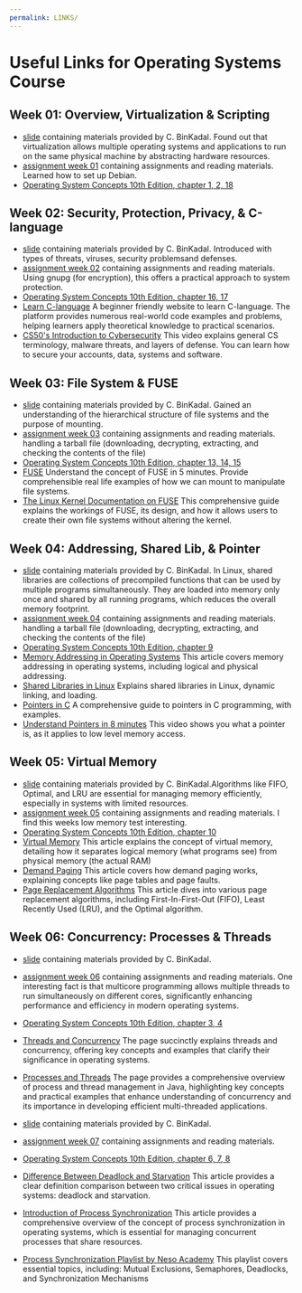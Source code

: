 ```yaml
---
permalink: LINKS/
---
```


# Useful Links for Operating Systems Course
## Week 01: Overview, Virtualization & Scripting
- [slide](https://docos.vlsm.org/Slides/os01.pdf) containing materials provided by C. BinKadal. Found out that virtualization allows multiple operating systems and applications to run on the same physical machine by abstracting hardware resources.
- [assignment week 01](https://demos.vlsm.org/) containing assignments and reading materials. Learned how to set up Debian.
- [Operating System Concepts 10th Edition, chapter 1, 2, 18](https://os.ecci.ucr.ac.cr/slides/Abraham-Silberschatz-Operating-System-Concepts-10th-2018.pdf)

## Week 02: Security, Protection, Privacy, & C-language
- [slide](https://docos.vlsm.org/Slides/os02.pdf) containing materials provided by C. BinKadal. Introduced with types of threats, viruses, security problemsand defenses.
- [assignment week 02](https://demos.vlsm.org/) containing assignments and reading materials. Using gnupg (for encryption), this offers a practical approach to system protection.
- [Operating System Concepts 10th Edition, chapter 16, 17](https://os.ecci.ucr.ac.cr/slides/Abraham-Silberschatz-Operating-System-Concepts-10th-2018.pdf) 
- [Learn C-language](https://www.geeksforgeeks.org/c-programming-language/) A beginner friendly website to learn C-language. The platform provides numerous real-world code examples and problems, helping learners apply theoretical knowledge to practical scenarios. 
- [CS50's Introduction to Cybersecurity](https://www.youtube.com/watch?v=kUovJpWqEMk) This video explains general CS terminology, malware threats, and layers of defense. You can learn how to secure your accounts, data, systems and software.

## Week 03: File System & FUSE
- [slide](https://docos.vlsm.org/Slides/os03.pdf) containing materials provided by C. BinKadal. Gained an understanding of the hierarchical structure of file systems and the purpose of mounting.
- [assignment week 03](https://demos.vlsm.org/) containing assignments and reading materials. handling a tarball file (downloading, decrypting, extracting, and checking the contents of the file)
- [Operating System Concepts 10th Edition, chapter 13, 14, 15](https://os.ecci.ucr.ac.cr/slides/Abraham-Silberschatz-Operating-System-Concepts-10th-2018.pdf)
- [FUSE](https://www.youtube.com/watch?v=1zvOdR02hk4) Understand the concept of FUSE in 5 minutes. Provide comprehensible real life examples of how we can mount to manipulate file systems.
- [The Linux Kernel Documentation on FUSE](https://www.kernel.org/doc/html/latest/filesystems/fuse.html) This comprehensive guide explains the workings of FUSE, its design, and how it allows users to create their own file systems without altering the kernel.

## Week 04: Addressing, Shared Lib, & Pointer
- [slide](https://docos.vlsm.org/Slides/os04.pdf) containing materials provided by C. BinKadal. In Linux, shared libraries are collections of precompiled functions that can be used by multiple programs simultaneously. They are loaded into memory only once and shared by all running programs, which reduces the overall memory footprint.
- [assignment week 04](https://demos.vlsm.org/) containing assignments and reading materials. handling a tarball file (downloading, decrypting, extracting, and checking the contents of the file)
- [Operating System Concepts 10th Edition, chapter 9](https://os.ecci.ucr.ac.cr/slides/Abraham-Silberschatz-Operating-System-Concepts-10th-2018.pdf)
- [Memory Addressing in Operating Systems](https://www.tutorialspoint.com/operating_system/os_memory_management.htm) This article covers memory addressing in operating systems, including logical and physical addressing.
- [Shared Libraries in Linux](https://www.geeksforgeeks.org/working-with-shared-libraries-set-1/) Explains shared libraries in Linux, dynamic linking, and loading.
- [Pointers in C](https://www.programiz.com/c-programming/c-pointers) A comprehensive guide to pointers in C programming, with examples.
- [Understand Pointers in 8 minutes](https://www.youtube.com/watch?v=2ybLD6_2gKM) This video shows you what a pointer is, as it applies to low level memory access.

## Week 05: Virtual Memory
- [slide](https://docos.vlsm.org/Slides/os05.pdf) containing materials provided by C. BinKadal.Algorithms like FIFO, Optimal, and LRU are essential for managing memory efficiently, especially in systems with limited resources. 
- [assignment week 05](https://demos.vlsm.org/) containing assignments and reading materials. I find this weeks low memory test interesting.
- [Operating System Concepts 10th Edition, chapter 10](https://os.ecci.ucr.ac.cr/slides/Abraham-Silberschatz-Operating-System-Concepts-10th-2018.pdf)
- [Virtual Memory](https://www.geeksforgeeks.org/virtual-memory-in-operating-system/) This article explains the concept of virtual memory, detailing how it separates logical memory (what programs see) from physical memory (the actual RAM)
- [Demand Paging](https://www.geeksforgeeks.org/what-is-demand-paging-in-operating-system/) This article covers how demand paging works, explaining concepts like page tables and page faults.
- [Page Replacement Algorithms](https://www.geeksforgeeks.org/page-replacement-algorithms-in-operating-systems/) This article dives into various page replacement algorithms, including First-In-First-Out (FIFO), Least Recently Used (LRU), and the Optimal algorithm. 

## Week 06: Concurrency: Processes & Threads
- [slide](https://docos.vlsm.org/Slides/os06.pdf) containing materials provided by C. BinKadal. 
- [assignment week 06](https://demos.vlsm.org/) containing assignments and reading materials. One interesting fact is that multicore programming allows multiple threads to run simultaneously on different cores, significantly enhancing performance and efficiency in modern operating systems.
- [Operating System Concepts 10th Edition, chapter 3, 4](https://os.ecci.ucr.ac.cr/slides/Abraham-Silberschatz-Operating-System-Concepts-10th-2018.pdf) 
- [Threads and Concurrency](https://applied-programming.github.io/Operating-Systems-Notes/3-Threads-and-Concurrency/) The page succinctly explains threads and concurrency, offering key concepts and examples that clarify their significance in operating systems.
- [Processes and Threads](https://docs.oracle.com/javase/tutorial/essential/concurrency/procthread.html) The page provides a comprehensive overview of process and thread management in Java, highlighting key concepts and practical examples that enhance understanding of concurrency and its importance in developing efficient multi-threaded applications.

- [slide](https://docos.vlsm.org/Slides/os07.pdf) containing materials provided by C. BinKadal.
- [assignment week 07](https://demos.vlsm.org/) containing assignments and reading materials. 
- [Operating System Concepts 10th Edition, chapter 6, 7, 8](https://os.ecci.ucr.ac.cr/slides/Abraham-Silberschatz-Operating-System-Concepts-10th-2018.pdf)
- [Difference Between Deadlock and Starvation](https://www.geeksforgeeks.org/difference-between-deadlock-and-starvation-in-os/) This article provides a clear definition comparison between two critical issues in operating systems: deadlock and starvation. 
- [Introduction of Process Synchronization](https://www.geeksforgeeks.org/introduction-of-process-synchronization/) This article provides a comprehensive overview of the concept of process synchronization in operating systems, which is essential for managing concurrent processes that share resources.
- [Process Synchronization Playlist by Neso Academy](https://www.youtube.com/playlist?list=PLBlnK6fEyqRjDf_dmCEXgl6XjVKDDj0M2) This playlist covers essential topics, including: Mutual Exclusions, Semaphores, Deadlocks, and Synchronization Mechanisms



